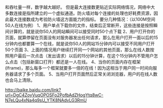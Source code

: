 和吞吐量一样，数字越大越好。
但是最大连接数更贴近实际网络情况，网络中大多数连接是指所建立的一个虚拟通道。防火墙对每个连接的处理也好耗费资源，因此最大连接数成为考验防火墙这方面能力的指标。
要分几种情况：（以100M空间50人在线为例）
1、用户单点下载你的文件，结束后正常断开，这些连接是按照瞬间计算的，就是说你50人的网站瞬间可以接受同时50个点下载
2、用户打开你的页面，就算停留在页面没有对服务器发出任何请求，那么在用户打开一面以后的15分钟内也都要算一个在线，就是说你50人的网站15分钟内可以接受不同用户打开50个页面
3、上面的情况用户继续打开同一个网站的其他页面，那么在线人数按照用户最后一次点击（发出请求）以后的15分钟计算，在这个15分钟内不管用户怎么点击（包括新窗口打开）都还是一人在线。
4、当你的页面内存在框架(Iframe)，那么每多一个框架就要多一倍的在线！因为这相当于用户同一时间向服务器请求了多个页面。
5、当用户打开页面然后正常关闭浏览器，用户的在线人数也会马上清除。

http://baike.baidu.com/link?url=DgC4ZoyVuqOPOSFo2PofbAdZHogYtq8wC-N7eLQu4xNa4q9sU_YTK8NAdvLG3RmU